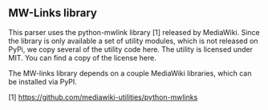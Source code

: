 ## MW-Links library

This parser uses the python-mwlink library [1] released by MediaWiki. Since
the library is only available a set of utility modules, which is not 
released on PyPi, we copy several of the utility code here. The utility
is licensed under MIT. You can find a copy of the license here.

The MW-links library depends on a couple MediaWiki libraries, which can
be installed via PyPI.

[1] https://github.com/mediawiki-utilities/python-mwlinks